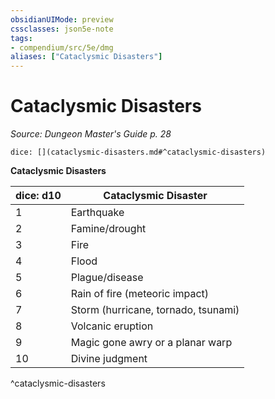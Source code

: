 ```yaml
---
obsidianUIMode: preview
cssclasses: json5e-note
tags:
- compendium/src/5e/dmg
aliases: ["Cataclysmic Disasters"]
---
```

# Cataclysmic Disasters
*Source: Dungeon Master's Guide p. 28* 

`dice: [](cataclysmic-disasters.md#^cataclysmic-disasters)`

**Cataclysmic Disasters**

| dice: d10 | Cataclysmic Disaster |
|-----------|----------------------|
| 1 | Earthquake |
| 2 | Famine/drought |
| 3 | Fire |
| 4 | Flood |
| 5 | Plague/disease |
| 6 | Rain of fire (meteoric impact) |
| 7 | Storm (hurricane, tornado, tsunami) |
| 8 | Volcanic eruption |
| 9 | Magic gone awry or a planar warp |
| 10 | Divine judgment |
^cataclysmic-disasters